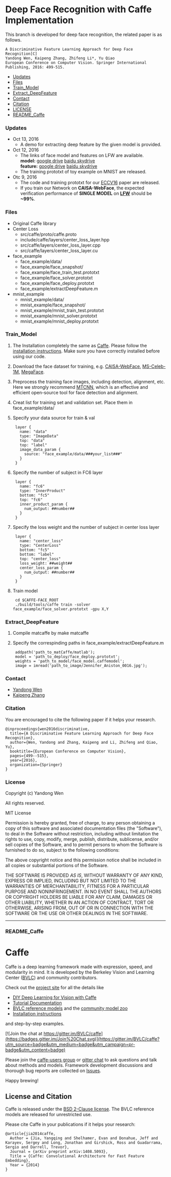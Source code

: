 # Deep Face Recognition with Caffe Implementation

This branch is developed for deep face recognition, the related paper is as follows.
    
    A Discriminative Feature Learning Approach for Deep Face Recognition[C]
    Yandong Wen, Kaipeng Zhang, Zhifeng Li*, Yu Qiao
    European Conference on Computer Vision. Springer International Publishing, 2016: 499-515.


* [Updates](#updates)
* [Files](#files)
* [Train_Model](#train_model)
* [Extract_DeepFeature](#extract_deepfeature)
* [Contact](#contact)
* [Citation](#citation)
* [LICENSE](#license)
* [README_Caffe](#readme_caffe)

### Updates
- Oct 13, 2016
  * A demo for extracting deep feature by the given model is provided.
- Oct 12, 2016
  * The links of face model and features on LFW are available.   
  **model:** [google drive](https://drive.google.com/open?id=0B_geeR2lTMegUzlSdG5wZ1V5WU0) [baidu skydrive](http://pan.baidu.com/s/1skFoqrr)  
  **feature:** [google drive](https://drive.google.com/open?id=0B_geeR2lTMegLWRuWnZoMVJPZ3c) [baidu skydrive](http://pan.baidu.com/s/1boLM1bh)
  * The training prototxt of toy example on MNIST are released.
- Otc 9, 2016
  * The code and training prototxt for our [ECCV16](http://link.springer.com/chapter/10.1007/978-3-319-46478-7_31) paper are released. 
  * If you train our Network on **CAISA-WebFace**, the expected verification performance of **SINGLE MODEL** on **[LFW](http://vis-www.cs.umass.edu/lfw/)** should be **~99%**.

### Files
- Original Caffe library
- Center Loss
  * src/caffe/proto/caffe.proto
  * include/caffe/layers/center_loss_layer.hpp
  * src/caffe/layers/center_loss_layer.cpp
  * src/caffe/layers/center_loss_layer.cu
- face_example
  * face_example/data/
  * face_example/face_snapshot/
  * face_example/face_train_test.prototxt
  * face_example/face_solver.prototxt
  * face_example/face_deploy.prototxt
  * face_example/extractDeepFeature.m
- mnist_example
  * mnist_example/data/
  * mnist_example/face_snapshot/
  * mnist_example/mnist_train_test.prototxt
  * mnist_example/mnist_solver.prototxt
  * mnist_example/mnist_deploy.prototxt

### Train_Model
1. The Installation completely the same as [Caffe](http://caffe.berkeleyvision.org/). Please follow the [installation instructions](http://caffe.berkeleyvision.org/installation.html). Make sure you have correctly installed before using our code. 
2. Download the face dataset for training, e.g. [CAISA-WebFace](http://www.cbsr.ia.ac.cn/english/CASIA-WebFace-Database.html), [MS-Celeb-1M](https://www.microsoft.com/en-us/research/project/ms-celeb-1m-challenge-recognizing-one-million-celebrities-real-world/), [MegaFace](http://megaface.cs.washington.edu/).
3. Preprocess the training face images, including detection, alignment, etc. Here we strongly recommend [MTCNN](https://github.com/kpzhang93/MTCNN_face_detection_alignment), which is an effective and efficient open-source tool for face detection and alignment.
4. Creat list for training set and validation set. Place them in face_example/data/
5. Specify your data source for train & val

        layer {
          name: "data"
          type: "ImageData"
          top: "data"
          top: "label"
          image_data_param {
            source: "face_example/data/###your_list###"
          }
        }

6. Specify the number of subject in FC6 layer

        layer {
          name: "fc6"
          type: "InnerProduct"
          bottom: "fc5"
          top: "fc6"
          inner_product_param {
            num_output: ##number##
          }
        }

7. Specify the loss weight and the number of subject in center loss layer

        layer {
          name: "center_loss"
          type: "CenterLoss"
          bottom: "fc5"
          bottom: "label"
          top: "center_loss"
          loss_weight: ##weight##
          center_loss_param {
            num_output: ##number##
          }
        }

8. Train model

        cd $CAFFE-FACE_ROOT
        ./build/tools/caffe train -solver face_example/face_solver.prototxt -gpu X,Y

### Extract_DeepFeature
1. Compile matcaffe by make matcaffe
2. Specify the correspinding paths in face_example/extractDeepFeature.m

        addpath('path_to_matCaffe/matlab');
        model = 'path_to_deploy/face_deploy.prototxt';
        weights = 'path_to_model/face_model.caffemodel';
        image = imread('path_to_image/Jennifer_Aniston_0016.jpg');

### Contact 
- [Yandong Wen](http://ydwen.github.io/)
- [Kaipeng Zhang](http://kpzhang93.github.io/)

### Citation
You are encouraged to cite the following paper if it helps your research. 

    @inproceedings{wen2016discriminative,
      title={A Discriminative Feature Learning Approach for Deep Face Recognition},
      author={Wen, Yandong and Zhang, Kaipeng and Li, Zhifeng and Qiao, Yu},
      booktitle={European Conference on Computer Vision},
      pages={499--515},
      year={2016},
      organization={Springer}
    }

### License
Copyright (c) Yandong Wen

All rights reserved.

MIT License

Permission is hereby granted, free of charge, to any person obtaining a
copy of this software and associated documentation files (the "Software"),
to deal in the Software without restriction, including without limitation
the rights to use, copy, modify, merge, publish, distribute, sublicense,
and/or sell copies of the Software, and to permit persons to whom the
Software is furnished to do so, subject to the following conditions:

The above copyright notice and this permission notice shall be included
in all copies or substantial portions of the Software.

THE SOFTWARE IS PROVIDED *AS IS*, WITHOUT WARRANTY OF ANY KIND, EXPRESS OR
IMPLIED, INCLUDING BUT NOT LIMITED TO THE WARRANTIES OF MERCHANTABILITY,
FITNESS FOR A PARTICULAR PURPOSE AND NONINFRINGEMENT. IN NO EVENT SHALL
THE AUTHORS OR COPYRIGHT HOLDERS BE LIABLE FOR ANY CLAIM, DAMAGES OR
OTHER LIABILITY, WHETHER IN AN ACTION OF CONTRACT, TORT OR OTHERWISE,
ARISING FROM, OUT OF OR IN CONNECTION WITH THE SOFTWARE OR THE USE OR
OTHER DEALINGS IN THE SOFTWARE.

***

### README_Caffe
# Caffe

Caffe is a deep learning framework made with expression, speed, and modularity in mind.
It is developed by the Berkeley Vision and Learning Center ([BVLC](http://bvlc.eecs.berkeley.edu)) and community contributors.

Check out the [project site](http://caffe.berkeleyvision.org) for all the details like

- [DIY Deep Learning for Vision with Caffe](https://docs.google.com/presentation/d/1UeKXVgRvvxg9OUdh_UiC5G71UMscNPlvArsWER41PsU/edit#slide=id.p)
- [Tutorial Documentation](http://caffe.berkeleyvision.org/tutorial/)
- [BVLC reference models](http://caffe.berkeleyvision.org/model_zoo.html) and the [community model zoo](https://github.com/BVLC/caffe/wiki/Model-Zoo)
- [Installation instructions](http://caffe.berkeleyvision.org/installation.html)

and step-by-step examples.

[![Join the chat at https://gitter.im/BVLC/caffe](https://badges.gitter.im/Join%20Chat.svg)](https://gitter.im/BVLC/caffe?utm_source=badge&utm_medium=badge&utm_campaign=pr-badge&utm_content=badge)

Please join the [caffe-users group](https://groups.google.com/forum/#!forum/caffe-users) or [gitter chat](https://gitter.im/BVLC/caffe) to ask questions and talk about methods and models.
Framework development discussions and thorough bug reports are collected on [Issues](https://github.com/BVLC/caffe/issues).

Happy brewing!

## License and Citation

Caffe is released under the [BSD 2-Clause license](https://github.com/BVLC/caffe/blob/master/LICENSE).
The BVLC reference models are released for unrestricted use.

Please cite Caffe in your publications if it helps your research:

    @article{jia2014caffe,
      Author = {Jia, Yangqing and Shelhamer, Evan and Donahue, Jeff and Karayev, Sergey and Long, Jonathan and Girshick, Ross and Guadarrama, Sergio and Darrell, Trevor},
      Journal = {arXiv preprint arXiv:1408.5093},
      Title = {Caffe: Convolutional Architecture for Fast Feature Embedding},
      Year = {2014}
    }
